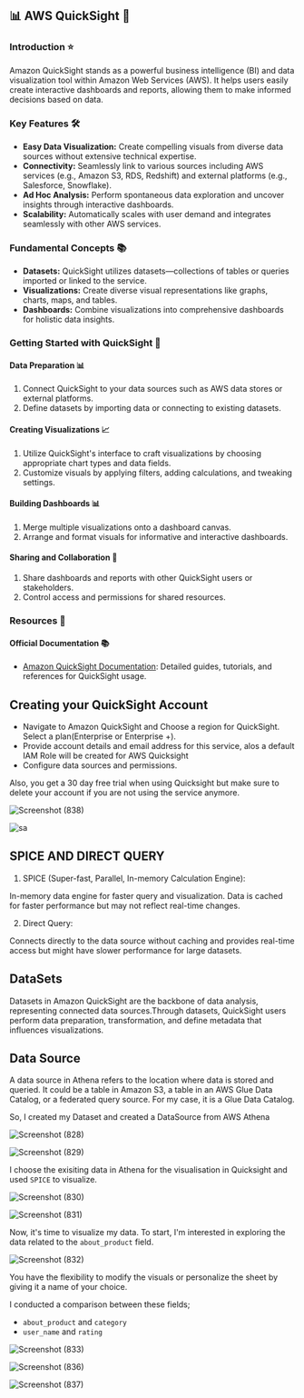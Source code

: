 ##  :bar_chart: AWS QuickSight :rocket:


### Introduction :star:

Amazon QuickSight stands as a powerful business intelligence (BI) and data visualization tool within Amazon Web Services (AWS). It helps users easily create interactive dashboards and reports, allowing them to make informed decisions based on data.

### Key Features :hammer_and_wrench:

- **Easy Data Visualization:** Create compelling visuals from diverse data sources without extensive technical expertise.
- **Connectivity:** Seamlessly link to various sources including AWS services (e.g., Amazon S3, RDS, Redshift) and external platforms (e.g., Salesforce, Snowflake).
- **Ad Hoc Analysis:** Perform spontaneous data exploration and uncover insights through interactive dashboards.
- **Scalability:** Automatically scales with user demand and integrates seamlessly with other AWS services.

### Fundamental Concepts :books:

- **Datasets:** QuickSight utilizes datasets—collections of tables or queries imported or linked to the service.
- **Visualizations:** Create diverse visual representations like graphs, charts, maps, and tables.
- **Dashboards:** Combine visualizations into comprehensive dashboards for holistic data insights.

### Getting Started with QuickSight :rocket:

#### Data Preparation :bar_chart:
1. Connect QuickSight to your data sources such as AWS data stores or external platforms.
2. Define datasets by importing data or connecting to existing datasets.

#### Creating Visualizations :chart_with_upwards_trend:
1. Utilize QuickSight's interface to craft visualizations by choosing appropriate chart types and data fields.
2. Customize visuals by applying filters, adding calculations, and tweaking settings.

#### Building Dashboards :bar_chart:
1. Merge multiple visualizations onto a dashboard canvas.
2. Arrange and format visuals for informative and interactive dashboards.

#### Sharing and Collaboration :handshake:
1. Share dashboards and reports with other QuickSight users or stakeholders.
2. Control access and permissions for shared resources.

### Resources :open_book:

#### Official Documentation :books:
- [Amazon QuickSight Documentation](https://docs.aws.amazon.com/quicksight/index.html): Detailed guides, tutorials, and references for QuickSight usage.


## Creating your QuickSight Account

- Navigate to Amazon QuickSight and Choose a region for QuickSight. Select a plan(Enterprise or Enterprise +).
- Provide account details and email address for this service, alos a default IAM Role will be created for AWS Quicksight
- Configure data sources and permissions.

Also, you get a 30 day free trial when using Quicksight but make sure to delete your account if you are not using the service anymore.

![Screenshot (838)](https://github.com/Firdous2307/aws-analytics-pipeline-viz/assets/124298708/b3047b68-dfb3-4221-b78b-ea1678ee6516?s=400)

![sa](https://github.com/Firdous2307/aws-analytics-pipeline-viz/assets/124298708/a27b7914-c8c9-4565-92ea-f2e271557724?s=400)


## SPICE AND DIRECT QUERY

1. SPICE (Super-fast, Parallel, In-memory Calculation Engine):

In-memory data engine for faster query and visualization. Data is cached for faster performance but may not reflect real-time changes.

2. Direct Query:

Connects directly to the data source without caching and provides real-time access but might have slower performance for large datasets.

## DataSets
Datasets in Amazon QuickSight are the backbone of data analysis, representing connected data sources.Through datasets, QuickSight users perform data preparation, transformation, and define metadata that influences visualizations.

## Data Source
A data source in Athena refers to the location where data is stored and queried. It could be a table in Amazon S3, a table in an AWS Glue Data Catalog, or a federated query source. For my case, it is a Glue Data Catalog.

So, I created my Dataset and created a DataSource from AWS Athena

![Screenshot (828)](https://github.com/Firdous2307/aws-analytics-pipeline-viz/assets/124298708/4d953a8f-aba8-4d18-a530-ec81e57ecee0)

![Screenshot (829)](https://github.com/Firdous2307/aws-analytics-pipeline-viz/assets/124298708/debeb525-8f16-4495-a6b8-d82ce7171116)

I choose the exisiting data in Athena for the visualisation in Quicksight and used `SPICE` to visualize.

![Screenshot (830)](https://github.com/Firdous2307/aws-analytics-pipeline-viz/assets/124298708/f1b66eb3-6402-4b7c-8e53-4ff72a305ad3)

![Screenshot (831)](https://github.com/Firdous2307/aws-analytics-pipeline-viz/assets/124298708/1dc46dd5-e721-45b1-b151-f1f26a8d6fbe)


Now, it's time to visualize my data. To start, I'm interested in exploring the data related to the `about_product` field.

![Screenshot (832)](https://github.com/Firdous2307/aws-analytics-pipeline-viz/assets/124298708/9c7c6aa0-7e3a-4d50-802f-0fa211e4684b)


You have the flexibility to modify the visuals or personalize the sheet by giving it a name of your choice.


I conducted a comparison between these fields;
- `about_product` and `category`
-  `user_name` and `rating`

![Screenshot (833)](https://github.com/Firdous2307/aws-analytics-pipeline-viz/assets/124298708/3cf8d3f9-a98e-4d97-a636-137233618240)


![Screenshot (836)](https://github.com/Firdous2307/aws-analytics-pipeline-viz/assets/124298708/df313bdf-4d88-467b-a921-b22a0e337358)


![Screenshot (837)](https://github.com/Firdous2307/aws-analytics-pipeline-viz/assets/124298708/259cd889-2c83-40dc-b253-8ec86b51bacf)

